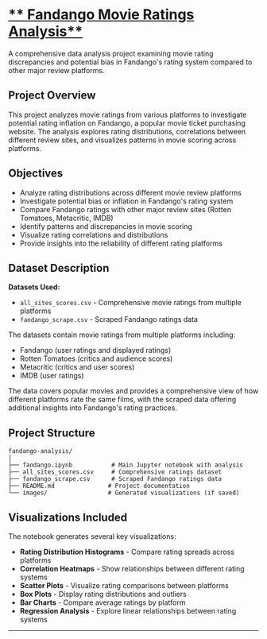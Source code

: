 # <u>** Fandango Movie Ratings Analysis**</u>

A comprehensive data analysis project examining movie rating discrepancies and potential bias in Fandango's rating system compared to other major review platforms.

## Project Overview

This project analyzes movie ratings from various platforms to investigate potential rating inflation on Fandango, a popular movie ticket purchasing website. The analysis explores rating distributions, correlations between different review sites, and visualizes patterns in movie scoring across platforms.

##  Objectives

- Analyze rating distributions across different movie review platforms
- Investigate potential bias or inflation in Fandango's rating system
- Compare Fandango ratings with other major review sites (Rotten Tomatoes, Metacritic, IMDB)
- Identify patterns and discrepancies in movie scoring
- Visualize rating correlations and distributions
- Provide insights into the reliability of different rating platforms

##  Dataset Description

**Datasets Used:**
- `all_sites_scores.csv` - Comprehensive movie ratings from multiple platforms
- `fandango_scrape.csv` - Scraped Fandango ratings data



The datasets contain movie ratings from multiple platforms including:
- Fandango (user ratings and displayed ratings)
- Rotten Tomatoes (critics and audience scores)
- Metacritic (critics and user scores)
- IMDB (user ratings)

The data covers popular movies and provides a comprehensive view of how different platforms rate the same films, with the scraped data offering additional insights into Fandango's rating practices.

##  Project Structure

```
fandango-analysis/
│
├── fandango.ipynb           # Main Jupyter notebook with analysis
├── all_sites_scores.csv     # Comprehensive ratings dataset
├── fandango_scrape.csv      # Scraped Fandango ratings data
├── README.md               # Project documentation
└── images/                 # Generated visualizations (if saved)
```

##  Visualizations Included

The notebook generates several key visualizations:

- **Rating Distribution Histograms** - Compare rating spreads across platforms
- **Correlation Heatmaps** - Show relationships between different rating systems
- **Scatter Plots** - Visualize rating comparisons between platforms
- **Box Plots** - Display rating distributions and outliers
- **Bar Charts** - Compare average ratings by platform
- **Regression Analysis** - Explore linear relationships between rating systems

---

